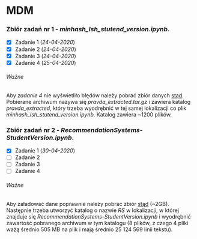 # MDM
### Zbiór zadań nr 1 - _minhash_lsh_stutend_version.ipynb_.
- [x] Zadanie 1 (_24-04-2020_)
- [x] Zadanie 2 (_24-04-2020_)
- [x] Zadanie 3 (_24-04-2020_)
- [x] Zadanie 4 (_25-04-2020_)
###### Ważne
Aby _zadanie 4_ nie wyświetliło błędów należy pobrać zbiór danych [stąd](http://fizyka.umk.pl/~mich/pravda_extracted.tar.gz).<br/>
Pobierane archiwum nazywa się _pravda_extracted.tar.gz_ i zawiera katalog _pravda_extracted_, który trzeba wyodrębnić w tej samej lokalizacji co plik _minhash_lsh_stutend_version.ipynb_. Katalog zawiera ~1200 plików.
### Zbiór zadań nr 2 - _RecommendationSystems-StudentVersion.ipynb_.
- [x] Zadanie 1 (_30-04-2020_)
- [ ] Zadanie 2
- [ ] Zadanie 3
- [ ] Zadanie 4
###### Ważne
Aby załadować dane poprawnie należy pobrać zbiór [stąd](https://www.kaggle.com/netflix-inc/netflix-prize-data) (~2GB).<br/>
Następnie trzeba utworzyć katalog o nazwie _RS_ w lokalizacji, w której znajduje się _RecommendationSystems-StudentVersion.ipynb_ i wyodrębnić zawartość pobranego archiwum w tym katalogu
(8 plików, z czego 4 pliki ważą średnio 505 MB na plik i mają średnio 25 124 569 linii tekstu).